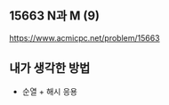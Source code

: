 ## 15663 N과 M (9)

<https://www.acmicpc.net/problem/15663>

## 내가 생각한 방법

<!-- ![이미지](./img.png) -->

- 순열 + 해시 응용
